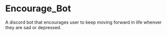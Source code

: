 # Encourage_Bot
A discord bot that encourages user to keep moving forward in life whenver they are sad or depressed.
